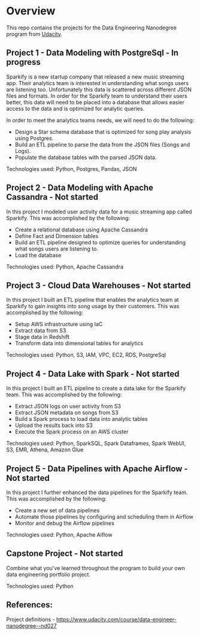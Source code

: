 # Overview

This repo contains the projects for the Data Engineering Nanodegree program from [Udacity](https://www.udacity.com/course/data-engineer-nanodegree--nd027).

## Project 1 - Data Modeling with PostgreSql - In progress
Sparkify is a new startup company that released a new music streaming app. Their analytics team is interested in understanding what songs users are listening too. Unfortunately this data is scattered across different JSON files and formats. In order for the Sparkify team to understand their users better, this data will need to be placed into a database that allows easier access to the data and is optimized for analytic queries.

In order to meet the analytics teams needs, we will need to do the following:
* Design a Star schema database that is optimized for song play analysis using Postgres.
* Build an ETL pipeline to parse the data from the JSON files (Songs and Logs).
* Populate the database tables with the parsed JSON data.

Technologies used: Python, Postgres, Pandas, JSON


## Project 2 - Data Modeling with Apache Cassandra - Not started
In this project I modeled user activity data for a music streaming app called Sparkify. This was accomplished by the following:
* Create a relational database using Apache Cassandra
* Define Fact and Dimension tables
* Build an ETL pipeline designed to optimize queries for understanding what songs users are listening to. 
* Load the database

Technologies used: Python, Apache Cassandra

## Project 3 - Cloud Data Warehouses - Not started
In this project I built an ETL pipeline that enables the analytics team at Sparkify to gain insights into song usage by their customers. This was accomplished by the following:
* Setup AWS infrastructure using IaC
* Extract data from S3
* Stage data in Redshift
* Transform data into dimensional tables for analytics

Technologies used: Python, S3, IAM, VPC, EC2, RDS, PostgreSql


## Project 4 - Data Lake with Spark - Not started
In this project I built an ETL pipeline to create a data lake for the Sparkify team. This was accomplished by the following:
* Extract JSON logs on user activity from S3
* Extract JSON metadata on songs from S3 
* Build a Spark process to load data into analytic tables
* Upload the results back into S3
* Execute the Spark process on an AWS cluster

Technologies used: Python, SparkSQL, Spark Dataframes, Spark WebUI, S3, EMR, Athena, Amazon Glue


## Project 5 - Data Pipelines with Apache Airflow - Not started
In this project I further enhanced the data pipelines for the Sparkify team. This was accomplished by the following:
* Create a new set of data pipelines
* Automate those pipelines by configuring and scheduling them in Airflow
* Monitor and debug the Airflow pipelines

Technologies used: Python, Apache Aiflow


## Capstone Project - Not started
Combine what you've learned throughout the program to build your own data engineering portfolio project.

Technologies used: Python

## References:
Project definitions - https://www.udacity.com/course/data-engineer-nanodegree--nd027